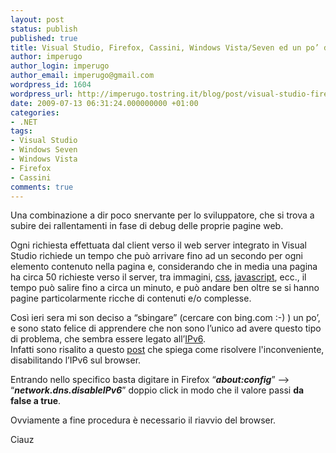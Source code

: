 ```yaml
---
layout: post
status: publish
published: true
title: Visual Studio, Firefox, Cassini, Windows Vista/Seven ed un po’ di lentezza.
author: imperugo
author_login: imperugo
author_email: imperugo@gmail.com
wordpress_id: 1604
wordpress_url: http://imperugo.tostring.it/blog/post/visual-studio-firefox-cassini-windows-vistaseven-ed-un-po%e2%80%99-di-lentezza/
date: 2009-07-13 06:31:24.000000000 +01:00
categories:
- .NET
tags:
- Visual Studio
- Windows Seven
- Windows Vista
- Firefox
- Cassini
comments: true
---
```

<p>Una combinazione a dir poco snervante per lo sviluppatore, che si trova a subire dei rallentamenti in fase di debug delle proprie pagine web.</p>
<p>Ogni richiesta effettuata dal client verso il web server integrato in Visual Studio richiede un tempo che pu&ograve; arrivare fino ad un secondo per ogni elemento contenuto nella pagina e, considerando che in media una pagina ha circa 50 richieste verso il server, tra immagini, <a href="http://en.wikipedia.org/wiki/Css" target="_blank">css</a>, <a href="http://en.wikipedia.org/wiki/Javascript" target="_blank">javascript</a>, ecc., il tempo pu&ograve; salire fino a circa un minuto, e pu&ograve; andare ben oltre se si hanno pagine particolarmente ricche di contenuti e/o complesse.</p>
<p>Cos&igrave; ieri sera mi son deciso a &ldquo;sbingare&rdquo; (cercare con bing.com :-) ) un po&rsquo;, e sono stato felice di apprendere che non sono l&rsquo;unico ad avere questo tipo di problema, che sembra essere legato all&rsquo;<a href="http://en.wikipedia.org/wiki/Ipv6" target="_blank">IPv6</a>.     <br />
Infatti sono risalito a questo <a title="Fixing Firefox slowness with localhost on vista" href="http://weblogs.asp.net/dwahlin/archive/2007/06/17/fixing-firefox-slowness-with-localhost-on-vista.aspx" rel="nofollow" target="_blank">post</a> che spiega come risolvere l'inconveniente, disabilitando l&rsquo;IPv6 sul browser.</p>
<p>Entrando nello specifico basta digitare in Firefox &ldquo;<strong><em>about:config</em></strong>&rdquo; &ndash;&gt; &ldquo;<strong><em>network.dns.disableIPv6</em></strong>&rdquo; doppio click in modo che il valore passi <strong>da false a true</strong>.</p>
<p>Ovviamente a fine procedura &egrave; necessario il riavvio del browser.</p>
<p>Ciauz</p>
